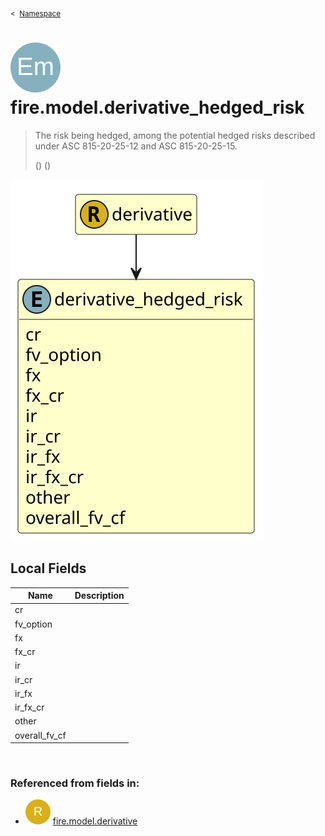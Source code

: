 <sub>&lt;&nbsp; [Namespace](index.md)</sub>
# <img src='images/enumType-lg.svg'/> fire.model.derivative_hedged_risk
>  
>The risk being hedged, among the potential hedged risks described under ASC 815-20-25-12 and ASC 815-20-25-15.
>
>()
>()
> 
<img src='images/fire.model.derivative_hedged_risk.svg'/>


## Local Fields


| Name        | Description |
| ----------- | ----------- |
| cr |   |
| fv_option |   |
| fx |   |
| fx_cr |   |
| ir |   |
| ir_cr |   |
| ir_fx |   |
| ir_fx_cr |   |
| other |   |
| overall_fv_cf |   |

<br/>

### Referenced from fields in:
- <img src='images/recordType.svg'/> [fire.model.derivative](UDT-fire.model.derivative.md)
